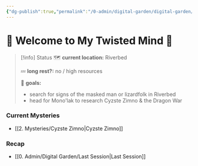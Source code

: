 ```yaml
---
{"dg-publish":true,"permalink":"/0-admin/digital-garden/digital-garden/","tags":"gardenEntry","dgHomeLink":true,"dgPassFrontmatter":false}
---
```


# 🎃 Welcome to My Twisted Mind 👻

> [!info] Status
> 🗺 **current location:** Riverbed
> 
> 💤 **long rest?:** no / high resources
> 
> 🎯 **goals:** 
> - search for signs of the masked man or lizardfolk in Riverbed
> - head for Mono'lak to research Cyzste Zimno & the Dragon War


### Current Mysteries
- [[2. Mysteries/Cyzste Zimno|Cyzste Zimno]]

### Recap
- [[0. Admin/Digital Garden/Last Session|Last Session]]